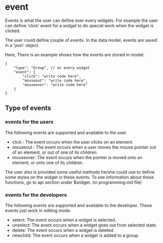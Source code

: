 # event

Events is what the user can define over every widgets. For example the user can define 'click' 
event for a widget to do special work when the widget is clicked.

The user could define couple of events. 
In the data model, events are saved in a 'json' object.

Here, There is an example shows how the events are stored in model:

    {
        "type": "Group", // or every widget
        "event": {
            "click": "write code here",
            "mouseout": "write code here",
            "mouseover": "write code here"
        } 
    }


## Type of events

### events for the users

The following events are supported and available to the user.

- click : The event occurs when the user clicks on an element.
- mouseout : The event occurs when a user moves the mouse pointer out of an element, or out of one of its children.
- mouseover: The event occurs when the pointer is moved onto an element, or onto one of its children.

The user also is provided some useful methods he/she could use to define some styles on the widget in these events.
To see information about these functions, go to api section under $widget. (in programming.md file)

### events for the developers

The following events are supported and available to the developer. These events just work in editing mode.

- select: The event occurs when a widget is selected.
- unselect: The event occurs when a widget goes out from selected state.
- delete: The event occurs when a widget is deleted.
- newchild: The event occurs when a widget is added to a group.